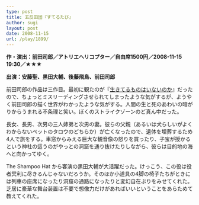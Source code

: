 ```yaml
---
type: post
title: 五反田団『すてるたび』
author: sugi
layout: post
date: 2008-11-15
url: /play/1899/
---
```

**作・演出：前田司郎／アトリエヘリコプター／自由席1500円／2008-11-15 19:30／★★★**

**出演：安藤聖、黒田大輔、後藤飛鳥、前田司郎**

前田司郎の作品は三作目。最初に観たのが『[生きてるものはいないのか](/play/1675/)』だったので、ちょっとミスリーディングさせられてしまったような気がするが、ようやく前田司郎の描く世界がわかったような気がする。人間の生と死のあわいの暗がりからうまれる不条理と笑い。ぼくのストライクゾーンのど真ん中だった。

長女、長男、次男の三人姉弟と次男の妻。彼らの父親（あるいは犬らしいがよくわからないペットのタロウのどちらか）が亡くなったので、遺体を埋葬するため4人で旅をする。車窓からみえる巨大な観音像の怒りを買ったり、子宝が授かるという神社の這うのがやっとの洞窟を通り抜けたりしながら、彼らは目的地の海へと向かってゆく。

The Shampoo Hat から客演の黒田大輔が大活躍だった。けっこう、この役は役者冥利に尽きるんじゃないだろうか。そのほか小道具の4脚の椅子たちがときには列車の座席になったり洞窟の通路になったりと変幻自在ぶりをみせてくれた。芝居に豪華な舞台装置は不要で想像力だけがあればいいということをあらためて教えてくれた。


